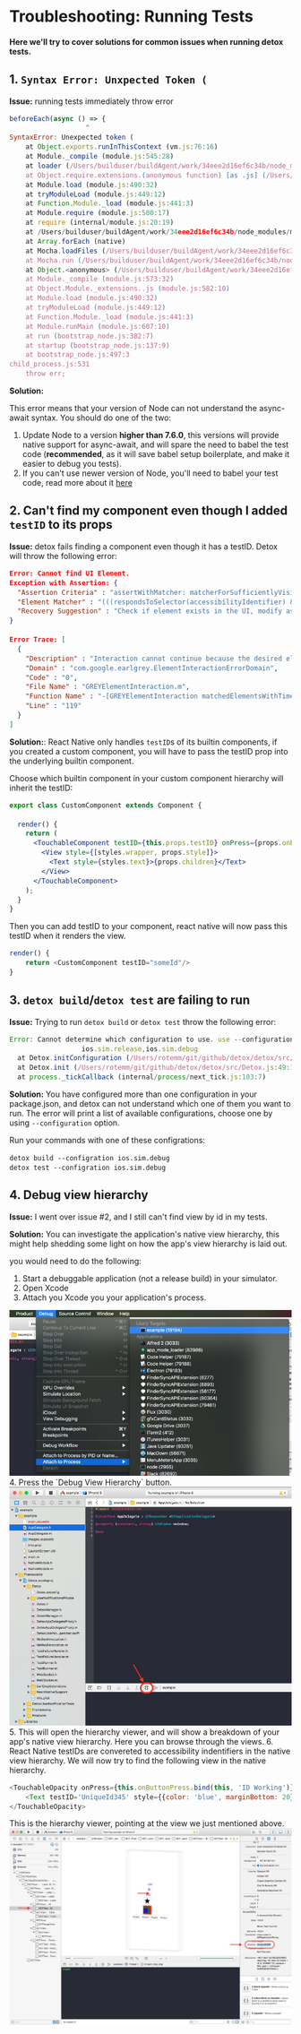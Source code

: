 # Troubleshooting: Running Tests

#### Here we'll try to cover solutions for common issues when running detox tests.

## 1. `Syntax Error: Unxpected Token (`

**Issue:** running tests immediately throw error

```js
beforeEach(async () => {
                   ^
SyntaxError: Unexpected token (
    at Object.exports.runInThisContext (vm.js:76:16)
    at Module._compile (module.js:545:28)
    at loader (/Users/builduser/buildAgent/work/34eee2d16ef6c34b/node_modules/babel-register/lib/node.js:144:5)
    at Object.require.extensions.(anonymous function) [as .js] (/Users/builduser/buildAgent/work/34eee2d16ef6c34b/node_modules/babel-register/lib/node.js:154:7)
    at Module.load (module.js:490:32)
    at tryModuleLoad (module.js:449:12)
    at Function.Module._load (module.js:441:3)
    at Module.require (module.js:500:17)
    at require (internal/module.js:20:19)
    at /Users/builduser/buildAgent/work/34eee2d16ef6c34b/node_modules/mocha/lib/mocha.js:230:27
    at Array.forEach (native)
    at Mocha.loadFiles (/Users/builduser/buildAgent/work/34eee2d16ef6c34b/node_modules/mocha/lib/mocha.js:227:14)
    at Mocha.run (/Users/builduser/buildAgent/work/34eee2d16ef6c34b/node_modules/mocha/lib/mocha.js:495:10)
    at Object.<anonymous> (/Users/builduser/buildAgent/work/34eee2d16ef6c34b/node_modules/mocha/bin/_mocha:460:18)
    at Module._compile (module.js:573:32)
    at Object.Module._extensions..js (module.js:582:10)
    at Module.load (module.js:490:32)
    at tryModuleLoad (module.js:449:12)
    at Function.Module._load (module.js:441:3)
    at Module.runMain (module.js:607:10)
    at run (bootstrap_node.js:382:7)
    at startup (bootstrap_node.js:137:9)
    at bootstrap_node.js:497:3
child_process.js:531
    throw err;
```
**Solution:**

This error means that your version of Node can not understand the async-await syntax. You should do one of the two:

1. Update Node to a version **higher than 7.6.0**, this versions will provide native support for async-await, and will spare the need to babel the test code (**recommended**, as it will save babel setup boilerplate, and make it easier to debug you tests).
2. If you can't use newer version of Node, you'll need to babel your test code, read more about it [here](https://babeljs.io/)

## 2. Can't find my component even though I added `testID` to its props

**Issue:** detox fails finding a component even though it has a testID. Detox will throw the following error:

```json
Error: Cannot find UI Element.
Exception with Assertion: {
  "Assertion Criteria" : "assertWithMatcher: matcherForSufficientlyVisible(>=0.750000)",
  "Element Matcher" : "(((respondsToSelector(accessibilityIdentifier) && accessibilityID('Welcome')) && !kindOfClass('RCTScrollView')) || (kindOfClass('UIScrollView') && ((kindOfClass('UIView') || respondsToSelector(accessibilityContainer)) && ancestorThatMatches(((respondsToSelector(accessibilityIdentifier) && accessibilityID('Welcome')) && kindOfClass('RCTScrollView'))))))",
  "Recovery Suggestion" : "Check if element exists in the UI, modify assert criteria, or adjust the matcher"
}

Error Trace: [
  {
    "Description" : "Interaction cannot continue because the desired element was not found.",
    "Domain" : "com.google.earlgrey.ElementInteractionErrorDomain",
    "Code" : "0",
    "File Name" : "GREYElementInteraction.m",
    "Function Name" : "-[GREYElementInteraction matchedElementsWithTimeout:error:]",
    "Line" : "119"
  }
]

```


**Solution:**:  React Native only handles `testID`s of its builtin components, if you created a custom component, you will have to pass the testID prop into the underlying builtin component.

Choose which builtin component in your custom component hierarchy will inherit the testID:

```jsx
export class CustomComponent extends Component {

  render() {
    return (
      <TouchableComponent testID={this.props.testID} onPress={props.onPress}>
        <View style={[styles.wrapper, props.style]}>
          <Text style={styles.text}>{props.children}</Text>
        </View>
      </TouchableComponent>
    );
  }
}
```

Then you can add testID to your component, react native will now pass this testID when it renders the view.

```js
render() {
	return <CustomComponent testID="someId"/>
}
```



## 3. `detox build`/`detox test` are failing to run

**Issue:** Trying to run `detox build` or `detox test` throw the following error:

```js
Error: Cannot determine which configuration to use. use --configuration to choose one of the following:
                  ios.sim.release,ios.sim.debug
  at Detox.initConfiguration (/Users/rotemm/git/github/detox/detox/src/Detox.js:73:13)
  at Detox.init (/Users/rotemm/git/github/detox/detox/src/Detox.js:49:16)
  at process._tickCallback (internal/process/next_tick.js:103:7)
```

**Solution:** You have configured more than one configuration in your package.json, and detox can not understand which one of them you want to run.  The error will print a list of available configurations, choose one by using `--configuration` option.

Run your commands with one of these configrations:

`detox build --configration ios.sim.debug`<br>
`detox test --configration ios.sim.debug`


## 4. Debug view hierarchy

**Issue:** I went over issue #2, and I still can't find view by id in my tests.

**Solution:** You can investigate the application's native view hierarchy, this might help shedding some light on how the app's view hierarchy is laid out.

you would need to do the following: 

1. Start a debuggable application (not a release build) in your simulator.
2. Open Xcode
3. Attach you Xcode you your application's process.
<img src="img/attach-to-process.jpg">
4. Press the `Debug View Hierarchy` button.
<img src="img/debug-view-hierarchy.jpg">
5. This will open the hierarchy viewer, and will show a breakdown of your app's native view hierarchy. Here you can browse through the views.
6. React Native testIDs are convereted to accessibility indentifiers in the native view hierarchy. We will now try to find the following view in the native hierarchy.

```js
<TouchableOpacity onPress={this.onButtonPress.bind(this, 'ID Working')}>
	<Text testID='UniqueId345' style={{color: 'blue', marginBottom: 20}}>ID</Text>
</TouchableOpacity>
```

This is the hierarchy viewer, pointing at the view we just mentioned above.
<img src="img/hierarchy-viewer.jpg">